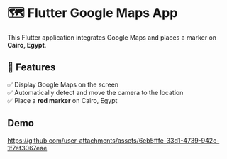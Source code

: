 # 🗺️ Flutter Google Maps App

This Flutter application integrates Google Maps and places a marker on **Cairo, Egypt**.

## 📌 Features

✅ Display Google Maps on the screen  
✅ Automatically detect and move the camera to the location  
✅ Place a **red marker** on Cairo, Egypt  


## Demo 
https://github.com/user-attachments/assets/6eb5fffe-33d1-4739-942c-1f7ef3067eae
